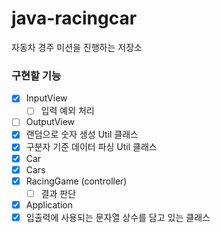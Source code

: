# java-racingcar
자동차 경주 미션을 진행하는 저장소

### 구현할 기능
* [X] InputView
    * [ ] 입력 예외 처리
* [ ] OutputView
* [X] 랜덤으로 숫자 생성 Util 클래스
* [X] 구분자 기준 데이터 파싱 Util 클래스
* [X] Car
* [X] Cars
* [X] RacingGame (controller)
    * [ ] 결과 판단
* [X] Application
* [X] 입출력에 사용되는 문자열 상수를 담고 있는 클래스